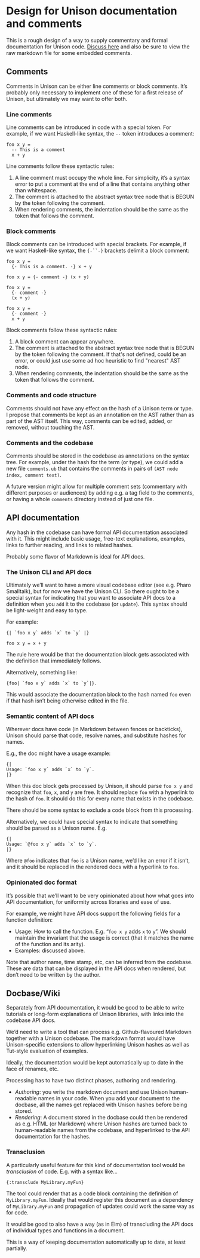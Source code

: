 # Design for Unison documentation and comments

This is a rough design of a way to supply commentary and formal documentation for Unison code. [Discuss here](https://github.com/unisonweb/unison/issues/462) and also be sure to view the raw markdown file for some embedded comments.

## Comments
Comments in Unison can be either line comments or block comments. It’s probably only necessary to implement one of these for a first release of Unison, but ultimately we may want to offer both.

<!--
 Sounds good, should have both.
 Arya: how do you add docs after the fact?
  -->

### Line comments
Line comments can be introduced in code with a special token. For example, if we want Haskell-like syntax, the `--` token introduces a comment:

```
foo x y = 
  -- This is a comment
  x + y
```

Line comments follow these syntactic rules:

1. A line comment must occupy the whole line. For simplicity, it’s a syntax error to put a comment at the end of a line that contains anything other than whitespace.
2. The comment is attached to the abstract syntax tree node that is BEGUN by the token following the comment.
3. When rendering comments, the indentation should be the same as the token that follows the comment.

<!--
Sounds good.

Question: are comments just text? Runar: yes. Paul: maybe they should be more structured? Allow hyperlinks?

No for now. Most of the time, comments are really unstructured anyway, and we can evolve the comment type later if it turns out that's super useful.

Could also have a renderer for these comments that interprets the text as markdown or something.
  -->

### Block comments
Block comments can be introduced with special brackets. For example, if we want Haskell-like syntax, the `{-``-}` brackets delimit a block comment:

```
foo x y = 
  {- This is a comment. -} x + y

foo x y = {- comment -} (x + y)

foo x y = 
  {- comment -}
  (x + y)

foo x y = 
  {- comment -}
  x + y
```

Block comments follow these syntactic rules:

1. A block comment can appear anywhere.
2. The comment is attached to the abstract syntax tree node that is BEGUN by the token following the comment. If that's not defined, could be an error, or could just use some ad hoc heuristic to find "nearest" AST node.
3. When rendering comments, the indentation should be the same as the token that follows the comment.

<!-- 
Question: what exactly is the grammar and how is it parsed? Just some details to work out here.
-->

### Comments and code structure

Comments should not have any effect on the hash of a Unison term or type. I propose that comments be kept as an annotation on the AST rather than as part of the AST itself. This way, comments can be edited, added, or removed, without touching the AST.

<!-- 
I like this idea a lot, multiple people can comment on the same definition in different ways!

Question: how do you pick which comments are rendered when viewing a definition? (If there multiple sets of comments?)
Feels like comments should have metadata ("Runar wrote this comment, on this date, in Icelandic").

Having a more comprehensive, extensible metadata design would solve this.
-->

### Comments and the codebase

Comments should be stored in the codebase as annotations on the syntax tree. For example, under the hash for the term (or type), we could add a new file `comments.ub` that contains the comments in pairs of `(AST node index, comment text)`.

A future version might allow for multiple comment sets (commentary with different purposes or audiences) by adding e.g. a tag field to the comments, or having a whole `comments` directory instead of just one file.

<!-- 
Seems good, key is that comments are attached to AST node, question is how do you refer to a specific AST node? Probably some sort of root to leaf path.

Should all the comments be in one file? In separate files? To avoid git merges, the file has to be called `<hash>.comments.ub` or something. And then the code viewer will look up all the `.comments` for a definition and let you pick one or more based on metadata something something.
--> 

## API documentation

Any hash in the codebase can have formal API documentation associated with it. This might include basic usage, free-text explanations, examples, links to further reading, and links to related hashes.

Probably some flavor of Markdown is ideal for API docs.

<!-- 
Sounds good.

What about things like examples and doctests?

``` Unison:example
sort by stuff = ...

> sort (<) [2,3,1,2,4]
```

So in a `Unison:example` block, the watch expressions are evaluated at documentation parse time and are shown when viewing the docs for the definition. Should just get normal type errors and whatnot if the examples don't work.

For doctests you can include the source of an existing test and have its result displayed as an example:

```Unison:example
{transclude: tests.ex1 :}
```

Q: if an example block has definitions in it that aren't watches, what happens to those? Do we need to add it to the codebase? We can get away with just not adding to the codebase.

Can just concatenate all the example blocks into one big block, evaluate all at once, allowing multiple examples to reference common helper functions.

Links to further reading - just use a section for this, with links in it, as a convention.
-->

### The Unison CLI and API docs

Ultimately we’ll want to have a more visual codebase editor (see e.g. Pharo Smalltalk), but for now we have the Unison CLI. So there ought to be a special syntax for indicating that you want to associate API docs to a definition when you `add` it to the codebase (or `update`). This syntax should be light-weight and easy to type.

For example:

```
{| `foo x y` adds `x` to `y` |}

foo x y = x + y
```

The rule here would be that the documentation block gets associated with the definition that immediately follows.

Alternatively, something like:

```
{foo| `foo x y` adds `x` to `y`|}.
```

<!-- 
I like that you can add API docs later to a definition.

For docbase documentation, nothing special needed, just write a new docbase page that references existing definitions. Unison can surface these "tracebacks" automatically.
-->

This would associate the documentation block to the hash named `foo`  even if that hash isn’t being otherwise edited in the file.

### Semantic content of API docs

Wherever docs have code (in Markdown between fences or backticks), Unison should parse that code, resolve names, and substitute hashes for names.

E.g., the doc might have a usage example:

```
{|
Usage: `foo x y` adds `x` to `y`.
|}
```

When this doc block gets processed by Unison, it should parse `foo x y` and recognize that `foo`, `x`, and `y` are free. It should replace `foo` with a hyperlink to the hash of `foo`. It should do this for every name that exists in the codebase.

There should be some syntax to exclude a code block from this processing.

Alternatively, we could have special syntax to indicate that something should be parsed as a Unison name. E.g.

```
{| 
Usage: `@foo x y` adds `x` to `y`.
|}
```

Where `@foo` indicates that `foo` is a Unison name, we’d like an error if it isn’t, and it should be replaced in the rendered docs with a hyperlink to `foo`.

### Opinionated doc format

It’s possible that we’ll want to be very opinionated about how what goes into API documentation, for uniformity across libraries and ease of use.

For example, we might have API docs support the following fields for a function definition:

* Usage: How to call the function. E.g. “`foo x y` adds `x` to `y`”. We should maintain the invariant that the usage is correct (that it matches the name of the function and its arity).
* Examples: discussed above.

Note that author name, time stamp, etc, can be inferred from the codebase. These are data that can be displayed in the API docs when rendered, but don’t need to be written by the author.

<!-- Like that other metadata is just known to Unison and can displayed or not. -->

## Docbase/Wiki
Separately from API documentation, it would be good to be able to write tutorials or long-form explanations of Unison libraries, with links into the codebase API docs. 

We’d need to write a tool that can process e.g. Github-flavoured Markdown together with a Unison codebase. The markdown format would have Unison-specific extensions to allow hyperlinking Unison hashes as well as Tut-style evaluation of examples.

Ideally, the documentation would be kept automatically up to date in the face of renames, etc.

Processing has to have two distinct phases, authoring and rendering.

* *Authoring*: you write the markdown document and use Unison human-readable names in your code. When you add your document to the docbase, all the names get replaced with Unison hashes before being stored.
* *Rendering*: A document stored in the docbase could then be rendered as e.g. HTML (or Markdown) where Unison hashes are turned back to human-readable names from the codebase, and hyperlinked to the API documentation for the hashes.

<!-- 
How is this stored? Maybe docs are first-class, just like any other definition. If I'm documenting `foo`, some of its dependents could be documentation values.

Will need metadata system to be able to pick out docs for a definition, otherwise no changes to codebase format.

Is the docs / API docs builtin types?
-->

### Transclusion

A particularly useful feature for this kind of documentation tool would be *transclusion* of code. E.g. with a syntax like…

```
{:transclude MyLibrary.myFun}
```

The tool could render that as a code block containing the definition of `MyLibrary.myFun`. Ideally that would register this document as a dependency of `MyLibrary.myFun` and propagation of updates could work the same way as for code.

It would be good to also have a way (as in Elm) of transcluding the API docs of individual types and functions in a document.

This is a way of keeping documentation automatically up to date, at least partially.
